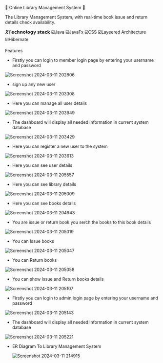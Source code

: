 
🖤 Online Library Management System 🖤

The Library Management System,  with real-time book issue and return details check availability.

🎗️𝗧𝗲𝗰𝗵𝗻𝗼𝗹𝗼𝗴𝘆 𝘀𝘁𝗮𝗰𝗸 ☑️Java ☑️JavaFx ☑️CSS ☑️Layeered Architecture ☑️Hibernate

Features

* Firstly you can login to member login page by entering your username and password

 ![Screenshot 2024-03-11 202806](https://github.com/ApsaraWitharana/Online-Library-Management-System/assets/139870615/54fe73df-b05f-495d-9002-22dd54adcf91)

* sign up any new user

![Screenshot 2024-03-11 203308](https://github.com/ApsaraWitharana/Online-Library-Management-System/assets/139870615/b2c54c29-9ae0-460e-a4d0-b9eef90bc11c)

 * Here you can manage all user details
 
 ![Screenshot 2024-03-11 203949](https://github.com/ApsaraWitharana/Online-Library-Management-System/assets/139870615/6751f39d-3468-40a5-810a-77b74940073e)


 * The dashboard will display all needed information in current system database

![Screenshot 2024-03-11 203429](https://github.com/ApsaraWitharana/Online-Library-Management-System/assets/139870615/7d7f7419-517f-4238-a742-dc5e825abc44)

 * Here you can register a new user to the system

![Screenshot 2024-03-11 203613](https://github.com/ApsaraWitharana/Online-Library-Management-System/assets/139870615/9bd26bfb-b82c-4e52-b75a-3d1d097364d2)

* Here you can see user details 

![Screenshot 2024-03-11 205557](https://github.com/ApsaraWitharana/Online-Library-Management-System/assets/139870615/f9c3a04f-c4f6-4226-b5b7-16d4d6b4278d)

* Here you can see library details 

![Screenshot 2024-03-11 205009](https://github.com/ApsaraWitharana/Online-Library-Management-System/assets/139870615/8a706682-9560-422f-b8a1-c2419a57bc44)

* Here you can see books details 

![Screenshot 2024-03-11 204943](https://github.com/ApsaraWitharana/Online-Library-Management-System/assets/139870615/eb702879-95a6-4ae2-aeb4-3c7a751eb337)

* You are issue or return book you serch the books to this book details

![Screenshot 2024-03-11 205019](https://github.com/ApsaraWitharana/Online-Library-Management-System/assets/139870615/c18a4f35-435d-4652-bc38-8f21c10adca8)

* You can Issue books

![Screenshot 2024-03-11 205047](https://github.com/ApsaraWitharana/Online-Library-Management-System/assets/139870615/ea3b186d-3315-4795-bdc0-d33ad33ad3c5)

* You can Return books

![Screenshot 2024-03-11 205058](https://github.com/ApsaraWitharana/Online-Library-Management-System/assets/139870615/24266bcd-b7fe-4586-b96e-12105f26970b)


* You can show Issue and Return books details
  
![Screenshot 2024-03-11 205107](https://github.com/ApsaraWitharana/Online-Library-Management-System/assets/139870615/0bf05fb4-3f5b-4cea-8e60-e119fa27fa7c)

* Firstly you can login to admin login page by entering your username and password

![Screenshot 2024-03-11 205143](https://github.com/ApsaraWitharana/Online-Library-Management-System/assets/139870615/e5234946-60cb-41f1-b99c-f47ee016dc23)

* The dashboard will display all needed information in current system database

![Screenshot 2024-03-11 205221](https://github.com/ApsaraWitharana/Online-Library-Management-System/assets/139870615/3fb25586-0aad-45d7-8fb2-2c3e2ab9d8aa)


* ER Diagram To Library Management System

  ![Screenshot 2024-03-11 214915](https://github.com/ApsaraWitharana/Online-Library-Management-System/assets/139870615/37186142-b266-416c-ba70-9d8c30fb09b9)


  







 

